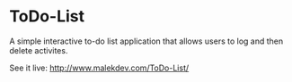 # ToDo-List
A simple interactive to-do list application that allows users to log and then delete activites.

See it live: http://www.malekdev.com/ToDo-List/
